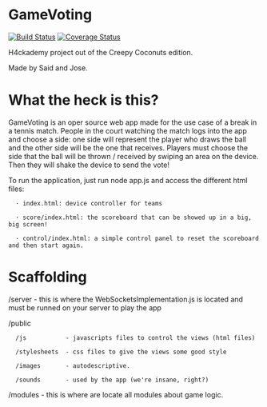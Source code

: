 GameVoting
=========
[![Build Status](https://travis-ci.org/Afsoon/GameVoting.svg?branch=master)](https://travis-ci.org/Afsoon/GameVoting)
[![Coverage Status](https://coveralls.io/repos/Afsoon/GameVoting/badge.svg?branch=master&service=github)](https://coveralls.io/github/Afsoon/GameVoting/?branch=master)


H4ckademy project out of the Creepy Coconuts edition.

Made by Said and Jose.

# What the heck is this?

GameVoting is an oper source web app made for the use case of a break in a tennis match. People in the court watching the match logs into the app and choose a side: one side will represent the player who draws the ball and the other side will be the one that receives. Players must choose the side that the ball will be thrown / received by swiping an area on the device. Then they will shake the device to send the vote!

To run the application, just run node app.js and access the different html files:

      · index.html: device controller for teams
      
      · score/index.html: the scoreboard that can be showed up in a big, big screen!

      · control/index.html: a simple control panel to reset the scoreboard and then start again.

# Scaffolding

/server - this is where the WebSocketsImplementation.js is located and must be runned on your server to play the app

/public
      
      /js           - javascripts files to control the views (html files)
      
      /stylesheets  - css files to give the views some good style
      
      /images       - autodescriptive.
  
      /sounds       - used by the app (we're insane, right?)
  
/modules - this is where are locate all modules about game logic. 


